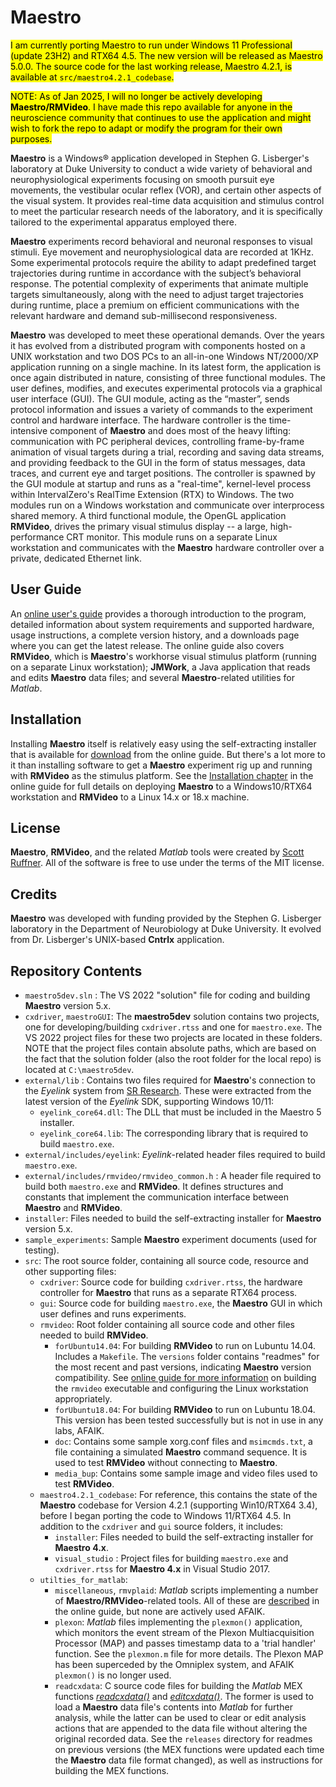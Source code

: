 # Maestro

<mark>I am currently porting Maestro to run under Windows 11 Professional (update 23H2) and RTX64 4.5. The new version
will be released as Maestro 5.0.0. The source code for the last working release, Maestro 4.2.1, is available at
`src/maestro4.2.1_codebase`.</mark>

<mark>NOTE: As of Jan 2025, I will no longer be actively developing **Maestro/RMVideo**. I have made this repo available for 
anyone in the neuroscience community that continues to use the application and might wish to fork the repo to adapt or 
modify the program for their own purposes.</mark>

**Maestro** is a Windows® application developed in Stephen G. Lisberger's laboratory at Duke University to conduct a 
wide variety of behavioral and neurophysiological experiments focusing on smooth pursuit eye movements, the vestibular 
ocular reflex (VOR), and certain other aspects of the visual system. It provides real-time data acquisition and stimulus 
control to meet the particular research needs of the laboratory, and it is specifically tailored to the experimental 
apparatus employed there.

**Maestro** experiments record behavioral and neuronal responses to visual stimuli. Eye movement and neurophysiological
data are recorded at 1KHz. Some experimental protocols require the ability to adapt predefined target trajectories 
during runtime in accordance with the subject’s behavioral response. The potential complexity of experiments that 
animate multiple targets simultaneously, along with the need to adjust target trajectories during runtime, place a 
premium on efficient communications with the relevant hardware and demand sub-millisecond responsiveness.

**Maestro** was developed to meet these operational demands. Over the years it has evolved from a distributed program 
with components hosted on a UNIX workstation and two DOS PCs to an all-in-one Windows NT/2000/XP application running on 
a single machine. In its latest form, the application is once again distributed in nature, consisting of three 
functional modules. The user defines, modifies, and executes experimental protocols via a graphical user interface 
(GUI). The GUI module, acting as the “master”, sends protocol information and issues a variety of commands to the 
experiment control and hardware interface. The hardware controller is the time-intensive component of **Maestro** and
does most of the heavy lifting: communication with PC peripheral devices, controlling frame-by-frame animation of 
visual targets during a trial, recording and saving data streams, and providing feedback to the GUI in the form of 
status messages, data traces, and current eye and target positions. The controller is spawned by the GUI module at 
startup and runs as a "real-time", kernel-level process within IntervalZero's RealTime Extension (RTX) to 
Windows. The two modules run on a Windows workstation and communicate over interprocess shared memory. A third 
functional module, the OpenGL application **RMVideo**, drives the primary visual stimulus display -- a large, 
high-performance CRT monitor. This module runs on a separate Linux workstation and communicates with the **Maestro** 
hardware controller over a private, dedicated Ethernet link.


## User Guide
An [online user's guide](https://sites.google.com/a/srscicomp.com/maestro/home) provides a thorough introduction to the 
program, detailed information about system requirements and supported hardware, usage instructions, a complete version 
history, and a downloads page where you can get the latest release. The online guide also covers **RMVideo**, which is 
**Maestro**'s workhorse visual stimulus platform (running on a separate Linux workstation); **JMWork**, a Java application
that reads and edits **Maestro** data files; and several **Maestro**-related utilities for _Matlab_.

## Installation
Installing **Maestro** itself is relatively easy using the self-extracting installer that is available for 
[download](https://sites.google.com/a/srscicomp.com/maestro/downloads) from the online guide. But there's a lot more
to it than installing software to get a **Maestro** experiment rig up and running with **RMVideo** as the stimulus platform.
See the [Installation chapter](https://sites.google.com/a/srscicomp.com/maestro/installation) in the online guide for 
full details on deploying **Maestro** to a Windows10/RTX64 workstation and **RMVideo** to a Linux 14.x or 18.x machine. 

## License
**Maestro**, **RMVideo**, and the related _Matlab_ tools were created by [Scott Ruffner](mailto:sruffner@srscicomp.com). 
All of the software is free to use under the terms of the MIT license.

## Credits
**Maestro** was developed with funding provided by the Stephen G. Lisberger laboratory in the Department of Neurobiology
at Duke University. It evolved from Dr. Lisberger's UNIX-based **Cntrlx** application.

## Repository Contents
- `maestro5dev.sln` : The VS 2022 "solution" file for coding and building **Maestro** version 5.x.
- `cxdriver`, `maestroGUI`: The **maestro5dev** solution contains two projects, one for developing/building `cxdriver.rtss` and
one for `maestro.exe`. The VS 2022 project files for these two projects are located in these folders. NOTE that the project
files contain absolute paths, which are based on the fact that the solution folder (also the root folder for the local repo) is
located at `C:\maestro5dev`.
- `external/lib` : Contains two files required for **Maestro**'s connection to the _Eyelink_ system from 
[SR Research](https://www.sr-research.com/). These were extracted from the latest version of the _Eyelink_ SDK, supporting
Windows 10/11:
  - `eyelink_core64.dll`: The DLL that must be included in the Maestro 5 installer.
  - `eyelink_core64.lib`: The corresponding library that is required to build `maestro.exe`.
- `external/includes/eyelink`: _Eyelink_-related header files required to build `maestro.exe`.
- `external/includes/rmvideo/rmvideo_common.h` : A header file required to build both `maestro.exe` and **RMVideo**. It 
defines structures and constants that implement the communication interface between **Maestro** and **RMVideo**.
- `installer`: Files needed to build the self-extracting installer for **Maestro** version 5.x.
- `sample_experiments`: Sample **Maestro** experiment documents (used for testing).
- `src`: The root source folder, containing all source code, resource and other supporting files:
  - `cxdriver`: Source code for building `cxdriver.rtss`, the hardware controller for **Maestro** that runs as a separate 
  RTX64 process. 
  - `gui`: Source code for building `maestro.exe`, the **Maestro** GUI in which user defines and runs experiments.
  - `rmvideo`: Root folder containing all source code and other files needed to build **RMVideo**.
    - `forUbuntu14.04`: For building **RMVideo** to run on Lubuntu 14.04. Includes a `Makefile`. The `versions` folder 
    contains "readmes" for the most recent and past versions, indicating **Maestro** version compatibility. See [online 
    guide for more information](https://sites.google.com/a/srscicomp.com/maestro/installation/how-to-install-rmvideo) on 
    building the `rmvideo` executable and configuring the Linux workstation appropriately.
    - `forUbuntu18.04`: For building **RMVideo** to run on Lubuntu 18.04. This version has been tested successfully
    but is not in use in any labs, AFAIK.
    - `doc`: Contains some sample xorg.conf files and `msimcmds.txt`, a file containing a simulated **Maestro** command
    sequence. It is used to test **RMVideo** without connecting to **Maestro**.
    - `media_bup`: Contains some sample image and video files used to test **RMVideo**.
  - `maestro4.2.1_codebase`: For reference, this contains the state of the **Maestro** codebase for Version 4.2.1 (supporting
  Win10/RTX64 3.4), before I began porting the code to Windows 11/RTX64 4.5. In addition to the `cxdriver` and `gui` source 
  folders, it includes:
    - `installer`: Files needed to build the self-extracting installer for **Maestro 4.x**.
    - `visual_studio` : Project files for building `maestro.exe` and `cxdriver.rtss` for **Maestro 4.x** in Visual Studio 2017.
  - `utilties_for_matlab`:
    - `miscellaneous`, `rmvplaid`: _Matlab_ scripts implementing a number of **Maestro/RMVideo**-related tools. All of these
    are [described](https://sites.google.com/a/srscicomp.com/maestro/data-analysis/supported-matlab-tools/other-functions)
    in the online guide, but none are actively used AFAIK.
    - `plexon`: _Matlab_ files implementing the `plexmon()` application, which monitors the event stream of the Plexon
    Multiacquisition Processor (MAP) and passes timestamp data to a 'trial handler' function. See the `plexmon.m` file for
    more details. The Plexon MAP has been superceded by the Omniplex system, and AFAIK `plexmon()` is no longer used.
    - `readcxdata`: C source code files for building the _Matlab_ MEX functions 
    [_readcxdata()_](https://sites.google.com/a/srscicomp.com/maestro/data-analysis/supported-matlab-tools/readcxdata) and
    [_editcxdata()_](https://sites.google.com/a/srscicomp.com/maestro/data-analysis/supported-matlab-tools/editcxdata). 
    The former is used to load a **Maestro** data file's contents into _Matlab_ for further analysis, while the latter can
    be used to clear or edit analysis actions that are appended to the data file without altering the original recorded
    data. See the `releases` directory for readmes on previous versions (the MEX functions were updated each time the
    **Maestro** data file format changed), as well as instructions for building the MEX functions.


